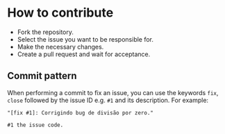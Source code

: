 # How to contribute

- Fork the repository.
- Select the issue you want to be responsible for.
- Make the necessary changes.
- Create a pull request and wait for acceptance.

## Commit pattern

When performing a commit to fix an issue, you can use the keywords `fix`, `close` followed by the issue ID e.g. `#1` and its description. For example:

```
"[fix #1]: Corrigindo bug de divisão por zero."
```

`#1 the issue code.`
